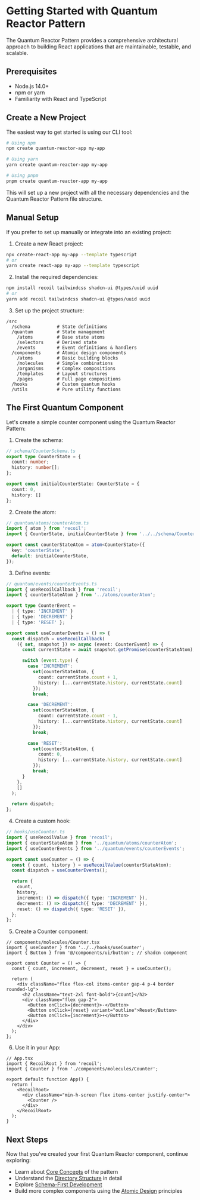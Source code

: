 # Getting Started with Quantum Reactor Pattern

The Quantum Reactor Pattern provides a comprehensive architectural approach to building React applications that are maintainable, testable, and scalable.

## Prerequisites

- Node.js 14.0+
- npm or yarn
- Familiarity with React and TypeScript

## Create a New Project

The easiest way to get started is using our CLI tool:

```bash
# Using npm
npm create quantum-reactor-app my-app

# Using yarn
yarn create quantum-reactor-app my-app

# Using pnpm
pnpm create quantum-reactor-app my-app
```

This will set up a new project with all the necessary dependencies and the Quantum Reactor Pattern file structure.

## Manual Setup

If you prefer to set up manually or integrate into an existing project:

1. Create a new React project:

```bash
npx create-react-app my-app --template typescript
# or
yarn create react-app my-app --template typescript
```

2. Install the required dependencies:

```bash
npm install recoil tailwindcss shadcn-ui @types/uuid uuid
# or
yarn add recoil tailwindcss shadcn-ui @types/uuid uuid
```

3. Set up the project structure:

```
/src
  /schema          # State definitions
  /quantum         # State management
    /atoms         # Base state atoms
    /selectors     # Derived state
    /events        # Event definitions & handlers
  /components      # Atomic design components
    /atoms         # Basic building blocks
    /molecules     # Simple combinations
    /organisms     # Complex compositions
    /templates     # Layout structures
    /pages         # Full page compositions
  /hooks           # Custom quantum hooks
  /utils           # Pure utility functions
```

## The First Quantum Component

Let's create a simple counter component using the Quantum Reactor Pattern:

1. Create the schema:

```typescript
// schema/CounterSchema.ts
export type CounterState = {
  count: number;
  history: number[];
};

export const initialCounterState: CounterState = {
  count: 0,
  history: []
};
```

2. Create the atom:

```typescript
// quantum/atoms/counterAtom.ts
import { atom } from 'recoil';
import { CounterState, initialCounterState } from '../../schema/CounterSchema';

export const counterStateAtom = atom<CounterState>({
  key: 'counterState',
  default: initialCounterState,
});
```

3. Define events:

```typescript
// quantum/events/counterEvents.ts
import { useRecoilCallback } from 'recoil';
import { counterStateAtom } from '../atoms/counterAtom';

export type CounterEvent =
  | { type: 'INCREMENT' }
  | { type: 'DECREMENT' }
  | { type: 'RESET' };

export const useCounterEvents = () => {
  const dispatch = useRecoilCallback(
    ({ set, snapshot }) => async (event: CounterEvent) => {
      const currentState = await snapshot.getPromise(counterStateAtom);

      switch (event.type) {
        case 'INCREMENT':
          set(counterStateAtom, {
            count: currentState.count + 1,
            history: [...currentState.history, currentState.count]
          });
          break;

        case 'DECREMENT':
          set(counterStateAtom, {
            count: currentState.count - 1,
            history: [...currentState.history, currentState.count]
          });
          break;

        case 'RESET':
          set(counterStateAtom, {
            count: 0,
            history: [...currentState.history, currentState.count]
          });
          break;
      }
    },
    []
  );

  return dispatch;
};
```

4. Create a custom hook:

```typescript
// hooks/useCounter.ts
import { useRecoilValue } from 'recoil';
import { counterStateAtom } from '../quantum/atoms/counterAtom';
import { useCounterEvents } from '../quantum/events/counterEvents';

export const useCounter = () => {
  const { count, history } = useRecoilValue(counterStateAtom);
  const dispatch = useCounterEvents();

  return {
    count,
    history,
    increment: () => dispatch({ type: 'INCREMENT' }),
    decrement: () => dispatch({ type: 'DECREMENT' }),
    reset: () => dispatch({ type: 'RESET' }),
  };
};
```

5. Create a Counter component:

```tsx
// components/molecules/Counter.tsx
import { useCounter } from '../../hooks/useCounter';
import { Button } from '@/components/ui/button'; // shadcn component

export const Counter = () => {
  const { count, increment, decrement, reset } = useCounter();

  return (
    <div className="flex flex-col items-center gap-4 p-4 border rounded-lg">
      <h2 className="text-2xl font-bold">{count}</h2>
      <div className="flex gap-2">
        <Button onClick={decrement}>-</Button>
        <Button onClick={reset} variant="outline">Reset</Button>
        <Button onClick={increment}>+</Button>
      </div>
    </div>
  );
};
```

6. Use it in your App:

```tsx
// App.tsx
import { RecoilRoot } from 'recoil';
import { Counter } from './components/molecules/Counter';

export default function App() {
  return (
    <RecoilRoot>
      <div className="min-h-screen flex items-center justify-center">
        <Counter />
      </div>
    </RecoilRoot>
  );
}
```

## Next Steps

Now that you've created your first Quantum Reactor component, continue exploring:

- Learn about [Core Concepts](/guide/core-concepts) of the pattern
- Understand the [Directory Structure](/guide/directory-structure) in detail
- Explore [Schema-First Development](/state-management/schema)
- Build more complex components using the [Atomic Design](/components/overview) principles
